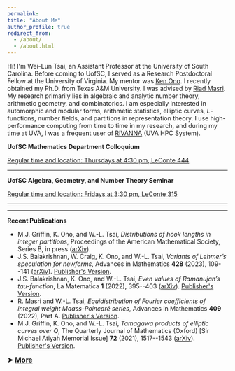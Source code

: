 ```yaml
---
permalink: 
title: "About Me"
author_profile: true
redirect_from: 
  - /about/
  - /about.html
---
```

Hi! I'm Wei-Lun Tsai, an Assistant Professor at the University of South Carolina. Before coming to UofSC, I served as a Research Postdoctoral Fellow at the University of Virginia. My mentor was [Ken Ono](https://uva.theopenscholar.com/ken-ono/). I recently obtained my Ph.D. from Texas A&M University. I was advised by [Riad Masri](https://www.math.tamu.edu/directory/formalpg.php?user=masri). My research primarily lies in algebraic and analytic number theory, arithmetic geometry, and combinatorics. I am especially interested in automorphic and modular forms, arithmetic statistics, elliptic curves, *L*-functions, number fields, and partitions in representation theory. I use high-performance computing from time to time in my research, and during my time at UVA, I was a frequent user of [RIVANNA](https://www.rc.virginia.edu/userinfo/rivanna/overview/) (UVA HPC System).
<!--
<div style="text-align:center;">
  <p style="font-size: 17px; font-weight: bold;">
    <span style="color:#800000;">Aggies</span> - <span style="color:#FF5F1F;">Wahoos</span> - <span style="color:#880202;">Gamecocks</span>
  </p>
</div>

<hr class="my-horizontal-rule"> -->

**UofSC Mathematics Department Colloquium**


[Regular time and location: Thursdays at 4:30 pm, LeConte 444](https://sc.edu/study/colleges_schools/artsandsciences/mathematics/beyond_classroom/colloquia_and_seminars/colloquia/index.php)


<hr class="my-horizontal-rule">

**UofSC Algebra, Geometry, and Number Theory Seminar**


[Regular time and location: Fridays at 3:30 pm, LeConte 315](https://www.scagnt.org/seminar/)


<hr class="my-horizontal-rule">

***

**Recent Publications**

* M.J. Griffin, K. Ono, and W.-L. Tsai, *Distributions of hook lengths in integer partitions*, Proceedings of the American Mathematical Society, Series B, in press ([arXiv](https://arxiv.org/abs/2201.06630)).
* J.S. Balakrishnan, W. Craig, K. Ono, and W.-L. Tsai, *Variants of Lehmer’s speculation for newforms*, Advances in Mathematics **428** (2023), 109--141 ([arXiv](https://arxiv.org/abs/2005.10354)). [Publisher's Version](https://doi.org/10.1016/j.aim.2023.109141).
* J.S. Balakrishnan, K. Ono, and W.-L. Tsai, *Even values of Ramanujan’s tau-function*, La Matematica **1** (2022), 395--403 ([arXiv](https://arxiv.org/abs/2102.00111)). [Publisher's Version](https://link.springer.com/article/10.1007/s44007-021-00005-8).
* R. Masri and W.-L. Tsai, *Equidistribution of Fourier coefficients of integral weight Maass-Poincaré series*, Advances in Mathematics **409** (2022), Part A. [Publisher's Version](https://www.sciencedirect.com/science/article/abs/pii/S0001870822004546).
* M.J. Griffin, K. Ono, and W.-L. Tsai, *Tamagawa products of elliptic curves over Q*, The Quarterly Journal of Mathematics (Oxford) [Sir Michael Atiyah Memorial Issue] **72** (2021), 1517--1543 ([arXiv](https://arxiv.org/abs/2105.03513)). [Publisher's Version](https://academic.oup.com/qjmath/article-abstract/72/4/1517/6382235?redirectedFrom=fulltext).

<sub style="font-size: medium;"><strong>&#10148; <strong>[More](https://wt8zj.github.io/163.github.io/publications/)</strong></strong></sub>



<!--

Getting started
======
1. Register a GitHub account if you don't have one and confirm your e-mail (required!)
1. Fork [this repository](https://github.com/academicpages/academicpages.github.io) by clicking the "fork" button in the top right. 
1. Go to the repository's settings (rightmost item in the tabs that start with "Code", should be below "Unwatch"). Rename the repository "[your GitHub username].github.io", which will also be your website's URL.
1. Set site-wide configuration and create content & metadata (see below -- also see [this set of diffs](http://archive.is/3TPas) showing what files were changed to set up [an example site](https://getorg-testacct.github.io) for a user with the username "getorg-testacct")
1. Upload any files (like PDFs, .zip files, etc.) to the files/ directory. They will appear at https://[your GitHub username].github.io/files/example.pdf.  
1. Check status by going to the repository settings, in the "GitHub pages" section

Site-wide configuration
------
The main configuration file for the site is in the base directory in [_config.yml](https://github.com/academicpages/academicpages.github.io/blob/master/_config.yml), which defines the content in the sidebars and other site-wide features. You will need to replace the default variables with ones about yourself and your site's github repository. The configuration file for the top menu is in [_data/navigation.yml](https://github.com/academicpages/academicpages.github.io/blob/master/_data/navigation.yml). For example, if you don't have a portfolio or blog posts, you can remove those items from that navigation.yml file to remove them from the header. 

Create content & metadata
------
For site content, there is one markdown file for each type of content, which are stored in directories like _publications, _talks, _posts, _teaching, or _pages. For example, each talk is a markdown file in the [_talks directory](https://github.com/academicpages/academicpages.github.io/tree/master/_talks). At the top of each markdown file is structured data in YAML about the talk, which the theme will parse to do lots of cool stuff. The same structured data about a talk is used to generate the list of talks on the [Talks page](https://academicpages.github.io/talks), each [individual page](https://academicpages.github.io/talks/2012-03-01-talk-1) for specific talks, the talks section for the [CV page](https://academicpages.github.io/cv), and the [map of places you've given a talk](https://academicpages.github.io/talkmap.html) (if you run this [python file](https://github.com/academicpages/academicpages.github.io/blob/master/talkmap.py) or [Jupyter notebook](https://github.com/academicpages/academicpages.github.io/blob/master/talkmap.ipynb), which creates the HTML for the map based on the contents of the _talks directory).

**Markdown generator**

I have also created [a set of Jupyter notebooks](https://github.com/academicpages/academicpages.github.io/tree/master/markdown_generator
) that converts a CSV containing structured data about talks or presentations into individual markdown files that will be properly formatted for the academicpages template. The sample CSVs in that directory are the ones I used to create my own personal website at stuartgeiger.com. My usual workflow is that I keep a spreadsheet of my publications and talks, then run the code in these notebooks to generate the markdown files, then commit and push them to the GitHub repository.

How to edit your site's GitHub repository
------
Many people use a git client to create files on their local computer and then push them to GitHub's servers. If you are not familiar with git, you can directly edit these configuration and markdown files directly in the github.com interface. Navigate to a file (like [this one](https://github.com/academicpages/academicpages.github.io/blob/master/_talks/2012-03-01-talk-1.md) and click the pencil icon in the top right of the content preview (to the right of the "Raw | Blame | History" buttons). You can delete a file by clicking the trashcan icon to the right of the pencil icon. You can also create new files or upload files by navigating to a directory and clicking the "Create new file" or "Upload files" buttons. 

Example: editing a markdown file for a talk
![Editing a markdown file for a talk](/images/editing-talk.png)

For more info
------
More info about configuring academicpages can be found in [the guide](https://academicpages.github.io/markdown/). The [guides for the Minimal Mistakes theme](https://mmistakes.github.io/minimal-mistakes/docs/configuration/) (which this theme was forked from) might also be helpful.
-->

